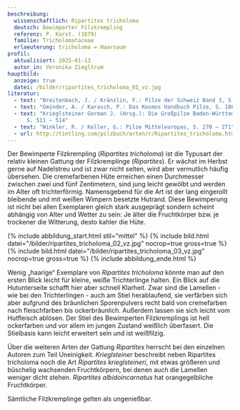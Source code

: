 ```yaml
---
beschreibung:
  wissenschaftlich: Ripartites tricholoma
  deutsch: Bewimperter Filzkrempling
  referenz: P. Karst. (1879)
  familie: Tricholomataceae
  erlaeuterung: tricholoma = Haarsaum
profil:
  aktualisiert: 2025-01-13
  autor_in: Veronika Ziegltrum
hauptbild:
  anzeige: true
  datei: /bilder/ripartites_tricholoma_01_vz.jpg
literatur:
  - text: "Breitenbach, J. / Kränzlin, F.: Pilze der Schweiz Band 3, S. 94 – 95"
  - text: "Gminder, A. / Karasch, P.: Das Kosmos Handbuch Pilze, S. 186"
  - text: "Krieglsteiner German J. (Hrsg.): Die Großpilze Baden-Württembergs Band 3,
      S. 511 – 514"
  - text: "Winkler, R. / Keller, G.: Pilze Mitteleuropas, S. 270 – 271"
  - url: http://tintling.com/pilzbuch/arten/r/Ripartites_tricholoma.html
---
```

Der Bewimperte Filzkrempling (*Ripartites tricholoma*) ist die Typusart der relativ kleinen Gattung der Filzkremplinge (*Ripartites*). Er wächst im Herbst gerne auf Nadelstreu und ist zwar nicht selten, wird aber vermutlich häufig übersehen. Die cremefarbenen Hüte erreichen einen Durchmesser zwischen zwei und fünf Zentimetern, sind jung leicht gewölbt und werden im Alter oft trichterförmig. Namensgebend für die Art ist der lang eingerollt bleibende und mit weißen Wimpern besetzte Hutrand. Diese Bewimperung ist nicht bei allen Exemplaren gleich stark ausgeprägt sondern scheint abhängig von Alter und Wetter zu sein: Je älter die Fruchtkörper bzw. je trockener die Witterung, desto kahler die Hüte.

{% include abbildung_start.html stil="mittel" %}
{% include bild.html datei="/bilder/ripartites_tricholoma_02_vz.jpg" nocrop=true gross=true %}
{% include bild.html datei="/bilder/ripartites_tricholoma_03_vz.jpg" nocrop=true gross=true %}
{% include abbildung_ende.html %}

Wenig „haarige“ Exemplare von *Ripartites tricholoma* könnte man auf den ersten Blick leicht für kleine, weiße Trichterlinge halten. Ein Blick auf die Hutunterseite schafft hier aber schnell Klarheit. Zwar sind die Lamellen -  wie bei den Trichterlingen -  auch am Stiel herablaufend, sie verfärben sich aber aufgrund des bräunlichen Sporenpulvers recht  bald von cremefarben nach fleischfarben bis ockerbräunlich. Außerdem lassen sie sich leicht vom Hutfleisch ablösen. 
Der Stiel des Bewimperten Filzkremplings ist hell ockerfarben und vor allem im jungen Zustand weißlich überfasert. Die Stielbasis kann leicht erweitert sein und ist weißfilzig. 

Über die weiteren Arten der Gattung *Ripartites* herrscht bei den einzelnen Autoren zum Teil Uneinigkeit. *Krieglsteiner* beschreibt neben Ripartites tricholoma noch die Art *Ripartites krieglsteineri*, mit etwas größeren und büschelig wachsenden Fruchtkörpern, bei denen auch die Lamellen weniger dicht stehen. *Ripartites albidoincarnatus* hat orangegelbliche Fruchtkörper. 

Sämtliche Filzkremplinge gelten als ungenießbar.